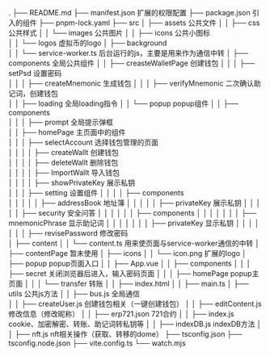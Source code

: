 .
├── README.md
├── manifest.json                                扩展的权限配置
├── package.json                                 引入的组件 
├── pnpm-lock.yaml
├── src
│   ├── assets                                    公共文件
│   │   ├── css                                   公共样式
│   │   └── images                                公共图片
│   │           ├── icons                         公共小图标   
│   │           └── logos                         虚拟币的logo
│   ├── background    
│   │   └── service-worker.ts                     后台运行的js，主要是用来作为通信中转
│   ├── components                                全局公共组件
│   │    ├── creasteWalletPage                    创建钱包 
│   │    │       ├── setPsd                       设置密码    
│   │    │       ├── createMnemonic               生成钱包 
│   │    │       ├── verifyMnemonic               二次确认助记词，创建钱包       
│   │    ├── loading                              全局loading指令
│   │    └── popup                                popup组件
│   │        ├── components  
│   │        │    ├── prompt                       全局提示弹框         
│   │        ├── homePage                         主页面中的组件         
│   │        │    ├── selectAccount               选择钱包管理的页面         
│   │        │    │     ├── createWallt           创建钱包        
│   │        │    │     ├── deleteWallt           删除钱包        
│   │        │    │     ├── ImportWallt           导入钱包        
│   │        │    │     ├── showPrivateKey        展示私钥        
│   │        │    ├── setting                     设置组件 
│   │        │    │     ├── components      
│   │        │    │     │   ├── addressBook       地址簿
│   │        │    │     │   ├── privateKey        展示私钥
│   │        │    │     │   ├── security          安全问答
│   │        │    │     │   │    ├── components 
│   │        │    │     │   │    │      ├── mnemonicPhrase  显示助记词
│   │        │    │     │   │    │      ├── privateKey      显示私钥
│   │        │    │     │   │    │      ├── revisePassword  修改密码    
│   ├── content
│   │   └── content.ts                            用来使页面与service-worker通信的中转
│   ├── contentPage                               暂未使用
│   ├── icons
│   │   └── icon.png                              扩展的logo
│   ├── popup                                     popup页面入口
│   │   ├── App.vue
│   │   ├── components
│   │   │   ├── secret                             关闭浏览器后进入，输入密码页面
│   │   │   ├── homePage                           popup主页面
│   │   │   └── transfer                           转账
│   │   ├── index.html
│   │   ├── main.ts
│   ├── utils                                      公共js方法
│   │   ├── bus.js                                 全局通信  
│   │   ├── createUser.js                          创建钱包相关（一键创建钱包） 
│   │   ├── editContent.js                         修改信息（修改昵称） 
│   │   ├── erp721.json                            721合约 
│   │   ├── index.js                               cookie、加密解密、转账、助记词转私钥等 
│   │   ├── indexDB.js                             indexDB方法 
│   │   ├── nft.js                                 nft相关操作（获取、转移的dome） 
├── tsconfig.json
├── tsconfig.node.json
├── vite.config.ts
└── watch.mjs
